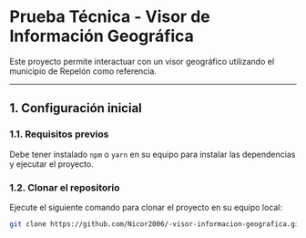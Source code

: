 # **Prueba Técnica - Visor de Información Geográfica**

Este proyecto permite interactuar con un visor geográfico utilizando el municipio de Repelón como referencia.

---

## **1. Configuración inicial**

### **1.1. Requisitos previos**

Debe tener instalado `npm` o `yarn` en su equipo para instalar las dependencias y ejecutar el proyecto.

### **1.2. Clonar el repositorio**

Ejecute el siguiente comando para clonar el proyecto en su equipo local:

```bash
git clone https://github.com/Nicor2006/-visor-informacion-geografica.git


